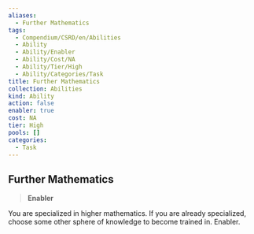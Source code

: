 ```yaml
---
aliases:
  - Further Mathematics
tags:
  - Compendium/CSRD/en/Abilities
  - Ability
  - Ability/Enabler
  - Ability/Cost/NA
  - Ability/Tier/High
  - Ability/Categories/Task
title: Further Mathematics
collection: Abilities
kind: Ability
action: false
enabler: true
cost: NA
tier: High
pools: []
categories:
  - Task
---
```

## Further Mathematics    
>**Enabler**  
    
You are specialized in higher mathematics. If you are already specialized, choose some other sphere of knowledge to become trained in. Enabler.